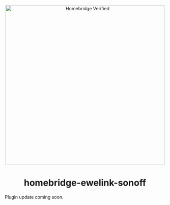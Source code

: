 <p align="center">
   <img alt="Homebridge Verified" src="https://user-images.githubusercontent.com/43026681/90361629-9af86200-e056-11ea-8553-4e4e5c4b5a54.png" width="500px">
</p>
<span align="center">
  
# homebridge-ewelink-sonoff 

</span>

Plugin update coming soon.

